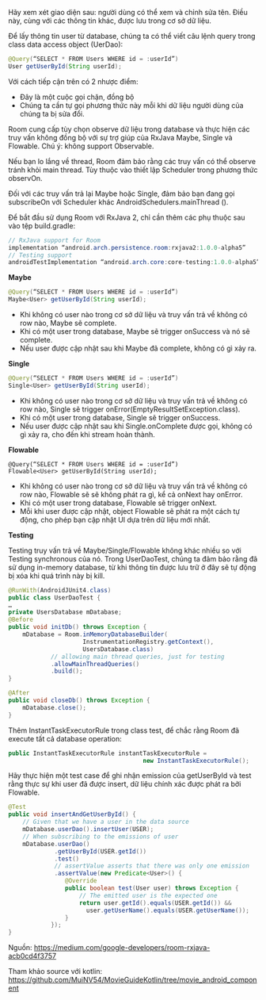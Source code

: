 Hãy xem xét giao diện sau: người dùng có thể xem và chỉnh sửa tên. Điều này, cùng với các thông tin khác, được lưu trong cơ sở dữ liệu.

Để lấy thông tin user từ database, chúng ta có thể viết câu lệnh query trong  class data access object (UerDao):

```java
@Query(“SELECT * FROM Users WHERE id = :userId”)
User getUserById(String userId);
```

Với cách tiếp cận trên có 2 nhược điểm:

* Đây là một cuộc gọi chặn, đồng bộ
* Chúng ta cần tự gọi phương thức này mỗi khi dữ liệu người dùng của chúng ta bị sửa đổi.

Room cung cấp tùy chọn observe dữ liệu trong database và thực hiện các truy vấn không đồng bộ với sự trợ giúp của RxJava Maybe, Single và Flowable. Chú ý: không support Observable.

Nếu bạn lo lắng về thread, Room đảm bảo rằng các truy vấn có thể observe tránh khỏi main thread. Tùy thuộc vào thiết lập Scheduler trong phương thức observOn.

Đối với các truy vấn trả lại Maybe hoặc Single, đảm bảo bạn đang gọi subscribeOn với Scheduler khác AndroidSchedulers.mainThread ().

Để bắt đầu sử dụng Room với RxJava 2, chỉ cần thêm các phụ thuộc sau vào tệp build.gradle:

```java
// RxJava support for Room
implementation “android.arch.persistence.room:rxjava2:1.0.0-alpha5”
// Testing support
androidTestImplementation “android.arch.core:core-testing:1.0.0-alpha5”
```

**Maybe**

```java
@Query(“SELECT * FROM Users WHERE id = :userId”)
Maybe<User> getUserById(String userId);
```

* Khi không có user nào trong cơ sở dữ liệu và truy vấn trả về không có row nào, Maybe sẽ complete.
* Khi có một user trong database, Maybe sẽ trigger onSuccess và nó sẽ complete.
* Nếu user được cập nhật sau khi Maybe đã complete, không có gì xảy ra.

**Single**

```java
@Query(“SELECT * FROM Users WHERE id = :userId”)
Single<User> getUserById(String userId);
```

* Khi không có user nào trong cơ sở dữ liệu và truy vấn trả về không có row nào, Single sẽ trigger onError(EmptyResultSetException.class).
* Khi có một user trong database, Single sẽ trigger onSuccess.
* Nếu user được cập nhật sau khi Single.onComplete được gọi, không có gì xảy ra, cho đến khi stream hoàn thành.

**Flowable**

```
@Query(“SELECT * FROM Users WHERE id = :userId”)
Flowable<User> getUserById(String userId);
```

* Khi không có user nào trong cơ sở dữ liệu và truy vấn trả về không có row nào, Flowable  sẽ sẽ không phát ra gì, kể cả onNext hay onError.
* Khi có một user trong database, Flowable  sẽ trigger onNext.
* Mỗi khi user được cập nhật, object Flowable sẽ phát ra một cách tự động, cho phép bạn cập nhật UI dựa trên dữ liệu mới nhất.

**Testing**

Testing truy vấn trả về Maybe/Single/Flowable không khác nhiều so với Testing synchronous  của nó. Trong UserDaoTest, chúng ta đảm bảo rằng đã sử dụng in-memory database, từ khi thông tin được lưu trữ ở đây sẽ tự động bị xóa khi quá trình này bị kill.

```java
@RunWith(AndroidJUnit4.class)
public class UserDaoTest {
…
private UsersDatabase mDatabase;
@Before
public void initDb() throws Exception {
    mDatabase = Room.inMemoryDatabaseBuilder(
                     InstrumentationRegistry.getContext(),
                     UsersDatabase.class)
            // allowing main thread queries, just for testing
            .allowMainThreadQueries()
            .build();
}

@After
public void closeDb() throws Exception {
    mDatabase.close();
}
```

Thêm InstantTaskExecutorRule  trong class test, để chắc rằng Room đã execute tất cả database operation:

```java
public InstantTaskExecutorRule instantTaskExecutorRule = 
                                      new InstantTaskExecutorRule();
```

Hãy thực hiện một test case để ghi nhận emission của getUserById và test rằng thực sự khi user đã được insert, dữ liệu chính xác được phát ra bởi Flowable.

```java
@Test
public void insertAndGetUserById() {
    // Given that we have a user in the data source
    mDatabase.userDao().insertUser(USER);
    // When subscribing to the emissions of user
    mDatabase.userDao()
             .getUserById(USER.getId())
             .test()
             // assertValue asserts that there was only one emission
             .assertValue(new Predicate<User>() {
                @Override
                public boolean test(User user) throws Exception {
                    // The emitted user is the expected one
                    return user.getId().equals(USER.getId()) &&
                      user.getUserName().equals(USER.getUserName());
                }
            });
}
```

Nguồn: https://medium.com/google-developers/room-rxjava-acb0cd4f3757

Tham khảo source với kotlin: https://github.com/MuiNV54/MovieGuideKotlin/tree/movie_android_component